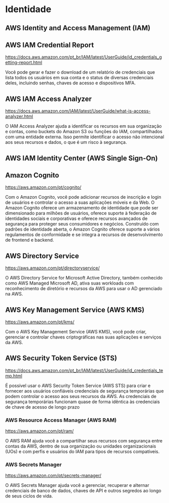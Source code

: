 # Identidade

## AWS Identity and Access Management (IAM)

## AWS IAM Credential Report
<https://docs.aws.amazon.com/pt_br/IAM/latest/UserGuide/id_credentials_getting-report.html>

Você pode gerar e fazer o download de um relatório de credenciais que lista todos os usuários em sua conta e o status de diversas credenciais deles, incluindo senhas, chaves de acesso e dispositivos MFA.

## AWS IAM Access Analyzer
<https://docs.aws.amazon.com/IAM/latest/UserGuide/what-is-access-analyzer.html>

O IAM Access Analyzer ajuda a identificar os recursos em sua organização e contas, como buckets do Amazon S3 ou funções do IAM, compartilhados com uma entidade externa. Isso permite identificar o acesso não intencional aos seus recursos e dados, o que é um risco à segurança. 

## AWS IAM Identity Center (AWS Single Sign-On)

## Amazon Cognito
<https://aws.amazon.com/pt/cognito/>

Com o Amazon Cognito, você pode adicionar recursos de inscrição e login de usuários e controlar o acesso a suas aplicações móveis e da Web. O Amazon Cognito oferece um armazenamento de identidade que pode ser dimensionado para milhões de usuários, oferece suporte à federação de identidades sociais e corporativas e oferece recursos avançados de segurança para proteger seus consumidores e negócios. Construído com padrões de identidade aberta, o Amazon Cognito oferece suporte a vários regulamentos de conformidade e se integra a recursos de desenvolvimento de frontend e backend.

## AWS Directory Service
<https://aws.amazon.com/pt/directoryservice/>

O AWS Directory Service for Microsoft Active Directory, também conhecido como AWS Managed Microsoft AD, ativa suas workloads com reconhecimento de diretório e recursos da AWS para usar o AD gerenciado na AWS.

## AWS Key Management Service (AWS KMS)
<https://aws.amazon.com/pt/kms/>

Com o AWS Key Management Service (AWS KMS), você pode criar, gerenciar e controlar chaves criptográficas nas suas aplicações e serviços da AWS.

## AWS Security Token Service (STS)
<https://docs.aws.amazon.com/pt_br/IAM/latest/UserGuide/id_credentials_temp.html>

É possível usar o AWS Security Token Service (AWS STS) para criar e fornecer aos usuários confiáveis credenciais de segurança temporárias que podem controlar o acesso aos seus recursos da AWS. As credenciais de segurança temporárias funcionam quase de forma idêntica às credenciais de chave de acesso de longo prazo

### AWS Resource Access Manager (AWS RAM)
<https://aws.amazon.com/pt/ram/>

O AWS RAM ajuda você a compartilhar seus recursos com segurança entre contas da AWS, dentro de sua organização ou unidades organizacionais (UOs) e com perfis e usuários do IAM para tipos de recursos compatíveis.

### AWS Secrets Manager
<https://aws.amazon.com/pt/secrets-manager/>

O AWS Secrets Manager ajuda você a gerenciar, recuperar e alternar credenciais de banco de dados, chaves de API e outros segredos ao longo de seus ciclos de vida.


